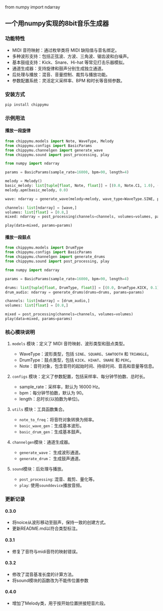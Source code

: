 from numpy import ndarray

## 一个用numpy实现的8bit音乐生成器

### 功能特性

- MIDI 音符映射：通过枚举类将 MIDI 缺陷值与音名绑定。
- 多种波形支持：包括正弦波、方波、三角波、锯齿波和白噪声。
- 基本鼓组支持：Kick、Snare、Hi-hat 等常见打击乐器模拟。
- 通道生成器：支持旋律和鼓声分别生成独立通道。
- 后处理与播放：混音、音量控制、裁剪与播放功能。
- ️参数配置系统：灵活定义采样率、BPM 和时长等音频参数。

### 安装方式

```bash
pip install chippymu
```


### 示例用法

#### 播放一段旋律

```python
from chippymu.models import Note, WaveType, Melody
from chippymu.configs import BasicParams
from chippymu.channelgen import generate_wave
from chippymu.sound import post_processing, play

from numpy import ndarray

params = BasicParams(sample_rate=16000, bpm=90, length=4)

melody = Melody()
basic_melody: list[tuple[float, Note, float]] = [(0.0, Note.C1, 1.0), (2.0, Note.E1, 1.0), (3.0, Note.G1, 1.0)]
melody.apm(basic_melody, 0.0)

wave: ndarray = generate_wave(melody=melody, wave_type=WaveType.SINE, params=params)

channels: list[ndarray] = [wave,]
volumes: list[float] = [0.8,]
mixed: ndarray = post_processing(channels=channels, volumes=volumes, params=params)

play(data=mixed, params=params)
```

#### 播放一段鼓点

```python
from chippymu.models import DrumType
from chippymu.configs import BasicParams
from chippymu.channelgen import generate_drums
from chippymu.sound import post_processing, play

from numpy import ndarray

params = BasicParams(sample_rate=16000, bpm=90, length=4)

drums: list[tuple[float, DrumType, float]] = [(0.0, DrumType.KICK, 0.1), (1.0, DrumType.HIHAT, 0.2), (2.0, DrumType.SNARE, 0.2)]
drum_audio: ndarray = generate_drums(drums=drums, params=params)

channels: list[ndarray] = [drum_audio,]
volumes: list[float] = [0.8,]

mixed = post_processing(channels=channels, volumes=volumes)
play(data=mixed, params=params)
```

### 核心模块说明

1. `models` 模块：定义了 MIDI 音符映射、波形类型和鼓点类型。

    - WaveType：波形类型，包括 `SINE`、`SQUARE`、`SAWTOOTH` 和 `TRIANGLE`。
    - DrumType：鼓点类型，包括 `KICK`、`HIHAT`、`SNARE` 和 `PERC`。
    - Note：音符对象，包含音符的起始时间、持续时间、音高和音量等信息。

2. `configs` 模块：定义了参数配置，包括采样率、每分钟节拍数、总时长。

    - sample_rate：采样率，默认为 16000 Hz。
    - bpm：每分钟节拍数，默认为 90。
    - length：总时长(以拍数为单位)。

3. `utils` 模块：工具函数集合。

    - `note_to_freq`：将音符对象转换为频率。
    - `basic_wave_gen`：生成基本波形。
    - `basic_drum_gen`：生成基本鼓声。

4. `channelgen`模块：通道生成器。

    - `generate_wave`： 生成波形通道。
    - `generate_drum`： 生成鼓声通道。

5. `sound`模块：后处理与播放。

    - `post_processing`: 混音、裁剪、量化等。
    - `play`: 使用`sounddevice`播放音频。

### 更新记录

#### 0.3.0

- 将noice从波形移动至鼓声，保持一致的创建方式。
- 更新README.md以符合类型标注。

#### 0.3.1

- 修复了音符与midi音符的映射错误。

#### 0.3.2

- 修改了混音基准长度的计算方法。
- 将sound模块的函数改为不能传位置参数

#### 0.4.0

- 增加了Melody类，用于按开始位置拼接短音片段。
